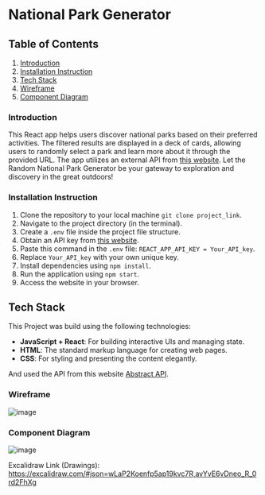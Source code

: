 # National Park Generator

## Table of Contents
1. [Introduction](#introduction)
2. [Installation Instruction](#installation)
3. [Tech Stack](#tech-stack)
4. [Wireframe](#wireframe)
5. [Component Diagram](#component-diagram)

<a id="introduction"></a>
### Introduction
This React app helps users discover national parks based on their preferred activities. The filtered results are displayed in a deck of cards, allowing users to randomly select a park and learn more about it through the provided URL. The app utilizes an external API from [this website](https://www.nps.gov/subjects/developer/api-documentation.htm). Let the Random National Park Generator be your gateway to exploration and discovery in the great outdoors!

<a id="installation"></a>
### Installation Instruction
1. Clone the repository to your local machine  `git clone project_link`.
2. Navigate to the project directory (in the terminal).
3. Create a `.env` file inside the project file structure.
4. Obtain an API key from [this website](https://www.nps.gov/subjects/developer/api-documentation.htm).
5. Paste this command in the `.env` file: `REACT_APP_API_KEY = Your_API_key`.
6. Replace `Your_API_key` with your own unique key.
7. Install dependencies using `npm install`.
8. Run the application using `npm start`.
9. Access the website in your browser.

<a id="tech-stack"></a>
## Tech Stack
This Project was build using the following technologies:
- **JavaScript + React**: For building interactive UIs and managing state.
- **HTML**: The standard markup language for creating web pages.
- **CSS**: For styling and presenting the content elegantly.

And used the API from this website [Abstract API](https://www.nps.gov/subjects/developer/api-documentation.htm).


<a id="wireframe"></a>
### Wireframe 
![image](https://github.com/moneshadhali/national_park_generator/assets/99983599/f2c1d366-90d6-4260-92e3-8d98b44fc3c8)


<a id="component-diagram"></a>
### Component Diagram 

![image](https://github.com/moneshadhali/national_park_generator/assets/99983599/8118159d-fe0f-4fc3-bca4-ea22a47c5160)


Excalidraw Link (Drawings):
https://excalidraw.com/#json=wLaP2Koenfp5ap19kvc7R,avYvE6vDneo_R_0rd2FhXg
